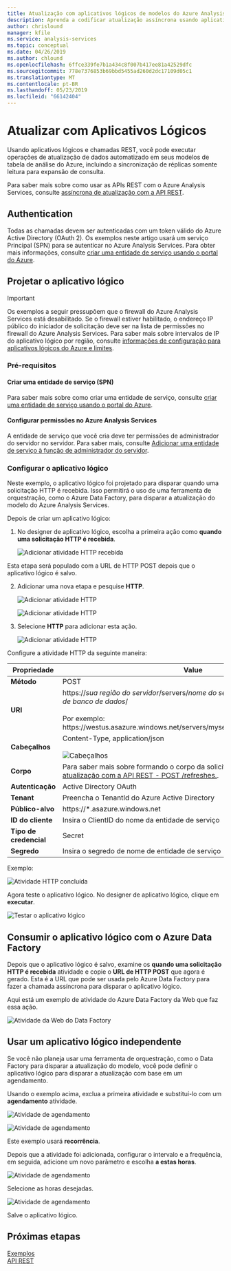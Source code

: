 ```yaml
---
title: Atualização com aplicativos lógicos de modelos do Azure Analysis Services | Microsoft Docs
description: Aprenda a codificar atualização assíncrona usando aplicativos lógicos do Azure.
author: chrislound
manager: kfile
ms.service: analysis-services
ms.topic: conceptual
ms.date: 04/26/2019
ms.author: chlound
ms.openlocfilehash: 6ffce339fe7b1a434c8f007b417ee81a42529dfc
ms.sourcegitcommit: 778e7376853b69bbd5455ad260d2dc17109d05c1
ms.translationtype: MT
ms.contentlocale: pt-BR
ms.lasthandoff: 05/23/2019
ms.locfileid: "66142404"
---
```

# <a name="refresh-with-logic-apps"></a>Atualizar com Aplicativos Lógicos

Usando aplicativos lógicos e chamadas REST, você pode executar operações de atualização de dados automatizado em seus modelos de tabela de análise do Azure, incluindo a sincronização de réplicas somente leitura para expansão de consulta.

Para saber mais sobre como usar as APIs REST com o Azure Analysis Services, consulte [assíncrona de atualização com a API REST](analysis-services-async-refresh.md).

## <a name="authentication"></a>Authentication

Todas as chamadas devem ser autenticadas com um token válido do Azure Active Directory (OAuth 2).  Os exemplos neste artigo usará um serviço Principal (SPN) para se autenticar no Azure Analysis Services. Para obter mais informações, consulte [criar uma entidade de serviço usando o portal do Azure](../active-directory/develop/howto-create-service-principal-portal.md).

## <a name="design-the-logic-app"></a>Projetar o aplicativo lógico

> [!IMPORTANT]
> Os exemplos a seguir pressupõem que o firewall do Azure Analysis Services está desabilitado.  Se o firewall estiver habilitado, o endereço IP público do iniciador de solicitação deve ser na lista de permissões no firewall do Azure Analysis Services. Para saber mais sobre intervalos de IP do aplicativo lógico por região, consulte [informações de configuração para aplicativos lógicos do Azure e limites](../logic-apps/logic-apps-limits-and-config.md#firewall-configuration-ip-addresses).

### <a name="prerequisites"></a>Pré-requisitos

#### <a name="create-a-service-principal-spn"></a>Criar uma entidade de serviço (SPN)

Para saber mais sobre como criar uma entidade de serviço, consulte [criar uma entidade de serviço usando o portal do Azure](../active-directory/develop/howto-create-service-principal-portal.md).

#### <a name="configure-permissions-in-azure-analysis-services"></a>Configurar permissões no Azure Analysis Services
 
A entidade de serviço que você cria deve ter permissões de administrador do servidor no servidor. Para saber mais, consulte [Adicionar uma entidade de serviço à função de administrador do servidor](analysis-services-addservprinc-admins.md).

### <a name="configure-the-logic-app"></a>Configurar o aplicativo lógico

Neste exemplo, o aplicativo lógico foi projetado para disparar quando uma solicitação HTTP é recebida. Isso permitirá o uso de uma ferramenta de orquestração, como o Azure Data Factory, para disparar a atualização do modelo do Azure Analysis Services.

Depois de criar um aplicativo lógico:

1. No designer de aplicativo lógico, escolha a primeira ação como **quando uma solicitação HTTP é recebida**.

   ![Adicionar atividade HTTP recebida](./media/analysis-services-async-refresh-logic-app/1.png)

Esta etapa será populado com a URL de HTTP POST depois que o aplicativo lógico é salvo.

2. Adicionar uma nova etapa e pesquise **HTTP**.  

   ![Adicionar atividade HTTP](./media/analysis-services-async-refresh-logic-app/9.png)

   ![Adicionar atividade HTTP](./media/analysis-services-async-refresh-logic-app/10.png)

3. Selecione **HTTP** para adicionar esta ação.

   ![Adicionar atividade HTTP](./media/analysis-services-async-refresh-logic-app/2.png)

Configure a atividade HTTP da seguinte maneira:

|Propriedade  |Value  |
|---------|---------|
|**Método**     |POST         |
|**URI**     | https://*sua região do servidor*/servers/*nome do servidor aas*/models/*seu nome de banco de dados*/ <br /> <br /> Por exemplo: https:\//westus.asazure.windows.net/servers/myserver/models/AdventureWorks/|
|**Cabeçalhos**     |   Content-Type, application/json <br /> <br />  ![Cabeçalhos](./media/analysis-services-async-refresh-logic-app/6.png)    |
|**Corpo**     |   Para saber mais sobre formando o corpo da solicitação, consulte [assíncrona de atualização com a API REST - POST /refreshes.](analysis-services-async-refresh.md#post-refreshes). |
|**Autenticação**     |Active Directory OAuth         |
|**Tenant**     |Preencha o TenantId do Azure Active Directory         |
|**Público-alvo**     |https://*.asazure.windows.net         |
|**ID do cliente**     |Insira o ClientID do nome da entidade de serviço         |
|**Tipo de credencial**     |Secret         |
|**Segredo**     |Insira o segredo de nome de entidade de serviço         |

Exemplo:

![Atividade HTTP concluída](./media/analysis-services-async-refresh-logic-app/7.png)

Agora teste o aplicativo lógico.  No designer de aplicativo lógico, clique em **executar**.

![Testar o aplicativo lógico](./media/analysis-services-async-refresh-logic-app/8.png)

## <a name="consume-the-logic-app-with-azure-data-factory"></a>Consumir o aplicativo lógico com o Azure Data Factory

Depois que o aplicativo lógico é salvo, examine os **quando uma solicitação HTTP é recebida** atividade e copie o **URL de HTTP POST** que agora é gerado.  Esta é a URL que pode ser usada pelo Azure Data Factory para fazer a chamada assíncrona para disparar o aplicativo lógico.

Aqui está um exemplo de atividade do Azure Data Factory da Web que faz essa ação.

![Atividade da Web do Data Factory](./media/analysis-services-async-refresh-logic-app/11.png)

## <a name="use-a-self-contained-logic-app"></a>Usar um aplicativo lógico independente

Se você não planeja usar uma ferramenta de orquestração, como o Data Factory para disparar a atualização do modelo, você pode definir o aplicativo lógico para disparar a atualização com base em um agendamento.

Usando o exemplo acima, exclua a primeira atividade e substituí-lo com um **agendamento** atividade.

![Atividade de agendamento](./media/analysis-services-async-refresh-logic-app/12.png)

![Atividade de agendamento](./media/analysis-services-async-refresh-logic-app/13.png)

Este exemplo usará **recorrência**.

Depois que a atividade foi adicionada, configurar o intervalo e a frequência, em seguida, adicione um novo parâmetro e escolha **a estas horas**.

![Atividade de agendamento](./media/analysis-services-async-refresh-logic-app/16.png)

Selecione as horas desejadas.

![Atividade de agendamento](./media/analysis-services-async-refresh-logic-app/15.png)

Salve o aplicativo lógico.

## <a name="next-steps"></a>Próximas etapas

[Exemplos](analysis-services-samples.md)  
[API REST](https://docs.microsoft.com/rest/api/analysisservices/servers)
